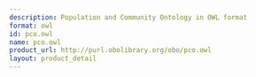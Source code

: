```yaml
---
description: Population and Community Ontology in OWL format
format: owl
id: pco.owl
name: pco.owl
product_url: http://purl.obolibrary.org/obo/pco.owl
layout: product_detail
---
```


